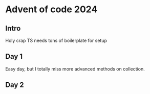 # Advent of code 2024

## Intro

Holy crap TS needs tons of boilerplate for setup

## Day 1

Easy day, but I totally miss more advanced methods on collection.

## Day 2
